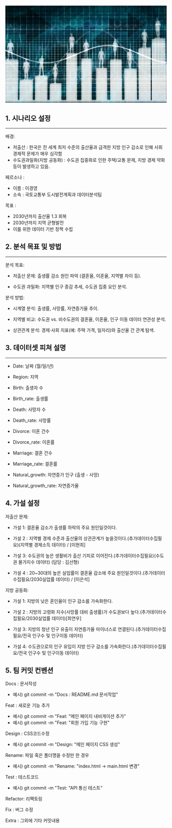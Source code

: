 ![메인이미지](readme_main.jpg)

## 1. 시나리오 설정
----------------------
배경: 
- 저출산 : 한국은 전 세계 최저 수준의 출산율과 급격한 지방 인구 감소로 인해 사회경제적 문제가 매우 심각함
- 수도권과밀화(지방 공동화) : 수도권 집중화로 인한 주택/교통 문제,   지방 경제 약화 등이 발생하고 있음.

페르소나 :
- 이름 : 이경영
- 소속 : 국토교통부 도시발전계획과 데이터분석팀

목표 :
- 2030년까지 출산율 1.3 회복 
- 2030년까지 지역 균형발전
- 이를 위한 데이터 기반 정책 수립

## 2. 분석 목표 및 방법
-------------------------------
분석 목표:

- 저출산 문제: 출생률 감소 원인 파악 (결혼율, 이혼율, 지역별 차이 등).

- 수도권 과밀화: 지역별 인구 증감 추세, 수도권 집중 요인 분석.



분석 방법:

- 시계열 분석: 출생률, 사망률, 자연증가율 추이.

- 지역별 비교: 수도권 vs. 비수도권의 결혼율, 이혼율, 인구 이동 데이터 연관성 분석.

- 상관관계 분석: 경제·사회 지표(예: 주택 가격, 일자리)와 출산율 간 관계 탐색.



## 3. 데이터셋 피쳐 설명
----------------------------
- Date: 날짜 (월/일/년)

- Region: 지역

- Birth: 출생자 수

- Birth_rate: 출생률

- Death: 사망자 수

- Death_rate: 사망률

- Divorce: 이혼 건수

- Divorce_rate: 이혼률

- Marriage: 결혼 건수

- Marriage_rate: 결혼률

- Natural_growth: 자연증가 인구 (출생 - 사망)

- Natural_growth_rate: 자연증가율

## 4. 가설 설정
저출산 문제:

- 가설 1: 결혼율 감소가 출생률 하락의 주요 원인일것이다.

- 가설 2 : 지역별 경제 수준과 출산율의 상관관계가 높을것이다.(추가데이터수집필요)(지역별 경제소득 데이터) / [이현희]

- 가설 3: 수도권의 높은 생활비가 출산 기피로 이어진다.(추가데이터수집필요)(수도권 물가지수 데이터) (담당 : 김선형)
  
- 가설 4 : 20~30대의 높은 실업률이 결혼율 감소에  주요 원인일것이다.(추가데이터수집필요/2030실업률 데이터) / [이은석]

지방 공동화:

- 가설 1: 지방의 낮은 혼인율이 인구 감소를 가속화한다.

- 가설 2 : 지방의 고령화 지수(사망률 대비 출생률)가 수도권보다 높다.(추가데이터수집필요/2030실업률 데이터)[최연우]

- 가설 3: 지방의 청년 인구 유출이 자연증가율 마이너스로 연결된다.(추가데이터수집필요/전국 인구수 및 인구이동 데이터)

- 가설 4: 수도권으로의 인구 유입이 지방 인구 감소를 가속화한다.(추가데이터수집필요/전국 인구수 및 인구이동 데이터)


## 5. 팀 커밋 컨벤션

Docs : 문서작성
- 예시) git commit -m "Docs : README.md 문서작업"

Feat : 새로운 기능 추가
- 예시) git commit -m "Feat: "메인 페이지 내비게이션 추가"
- 예시) git commit -m "Feat: "회원 가입 기능 구현"

Design : CSS코드수정
- 예시) git commit -m "Design: "메인 페이지 CSS 생성"

Rename: 파일 혹은 폴더명을 수정만 한 경우
- 예시) git commit -m "Rename: "index.html -> main.html 변경"

Test : 테스트코드
- 예시) git commit -m "Test: "API 통신 테스트"


Refactor: 리팩토링 

Fix : 버그 수정

Extra : 그외에 기타 커밋내용